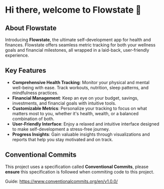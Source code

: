 Hi there, welcome to **Flowstate** 👋
====================

About Flowstate
---------------

Introducing **Flowstate**, the ultimate self-development app for health and finances. Flowstate offers seamless metric tracking for both your wellness goals and financial milestones, all wrapped in a laid-back, user-friendly experience.

Key Features
------------

-   **Comprehensive Health Tracking**: Monitor your physical and mental well-being with ease. Track workouts, nutrition, sleep patterns, and mindfulness practices.
-   **Financial Management**: Keep an eye on your budget, savings, investments, and financial goals with intuitive tools.
-   **Customizable Metrics**: Personalize your tracking to focus on what matters most to you, whether it's health, wealth, or a balanced combination of both.
-   **User-Friendly Interface**: Enjoy a relaxed and intuitive interface designed to make self-development a stress-free journey.
-   **Progress Insights**: Gain valuable insights through visualizations and reports that help you stay motivated and on track.

## Conventional Commits

This project uses a specification called **Conventional Commits**, please **ensure** this specification is followed when commiting code to this project.

Guide: https://www.conventionalcommits.org/en/v1.0.0/
